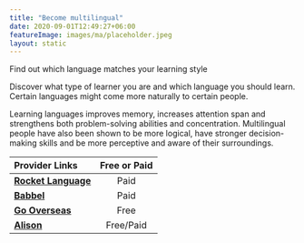 ```yaml
---
title: "Become multilingual"
date: 2020-09-01T12:49:27+06:00
featureImage: images/ma/placeholder.jpeg
layout: static
---
```


Find out which language matches your learning style

Discover what type of learner you are and which language you should learn. Certain languages might come more naturally to certain people.

Learning languages improves memory, increases attention span and strengthens both problem-solving abilities and concentration. Multilingual people have also been shown to be more logical, have stronger decision-making skills and be more perceptive and aware of their surroundings.

| Provider Links      | Free or Paid  |  
| :-----------          | :--------------:      |  
| [**Rocket Language**](https://www.rocketlanguages.com/blog/what-language-should-I-learn-learning-type) | Paid | 
| [**Babbel**](https://www.babbel.com/en/magazine/which-language-should-you-learn-quiz) | Paid | 
| [**Go Overseas**](https://www.gooverseas.com/blog/best-languages-learn) | Free | 
| [**Alison**](https://alison.com/courses/language) | Free/Paid | 
  

<br/><br/>






